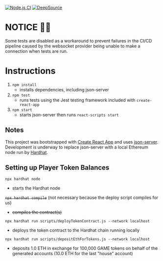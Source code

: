 [![Node.js CI](https://github.com/jduffey/roulette-react/actions/workflows/node.js.yml/badge.svg?branch=main)](https://github.com/jduffey/roulette-react/actions/workflows/node.js.yml)
[![DeepSource](https://deepsource.io/gh/jduffey/roulette-react.svg/?label=active+issues&show_trend=true&token=oBR3ln1gv1ugsjCE4f7yBgvH)](https://deepsource.io/gh/jduffey/roulette-react/)

# NOTICE 👷‍♀️
Some tests are disabled as a workaround to prevent failures in the CI/CD pipeline caused by the websocket provider being unable to make a connection when tests are run.

# Instructions

1. `npm install`
   - installs dependencies, including json-server
1. `npm test`
   - runs tests using the Jest testing framework included with `create-react-app`
1. `npm start`
   - starts json-server then runs `react-scripts start` 

## Notes

This project was bootstrapped with [Create React App](https://github.com/facebook/create-react-app) and uses [json-server](https://github.com/typicode/json-server). Development is underway to replace json-server with a local Ethereum node run by [Hardhat](https://hardhat.org/).

## Setting up Player Token Balances

`npx hardhat node`
- starts the Hardhat node

~~`npx hardhat compile`~~ (not necessary because the deploy script compiles for us)
- ~~compiles the contract(s)~~

`npx hardhat run scripts/deployTokenContract.js --network localhost`
- deploys the token contract to the Hardhat chain running locally

`npx hardhat run scripts/depositEthForTokens.js --network localhost`
- deposits 1.0 ETH in exchange for 100,000 GAME tokens on behalf of the generated accounts (10.0 ETH for the last "house" account)